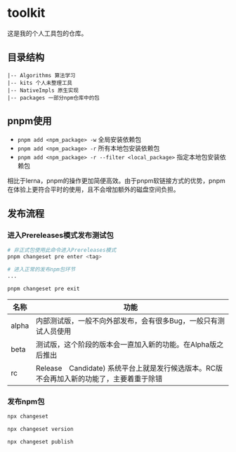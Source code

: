# toolkit

这是我的个人工具包的仓库。

## 目录结构

``` text
|-- Algorithms 算法学习
|-- kits 个人未整理工具
|-- NativeImpls 原生实现
|-- packages 一部分npm仓库中的包
```

## pnpm使用

- `pnpm add <npm_package> -w` 全局安装依赖包
- `pnpm add <npm_package> -r` 所有本地包安装依赖包
- `pnpm add <npm_package> -r --filter <local_package>` 指定本地包安装依赖包

相比于lerna，pnpm的操作更加简便高效。由于pnpm软链接方式的优势，pnpm在体验上更符合平时的使用，且不会增加额外的磁盘空间负担。

## 发布流程

### 进入Prereleases模式发布测试包

``` bash
# 非正式包使用此命令进入Prereleases模式
pnpm changeset pre enter <tag>

# 进入正常的发布npm包环节
...

pnpm changeset pre exit
```

| 名称  | 功能                                                                                     |
| ----- | ---------------------------------------------------------------------------------------- |
| alpha | 内部测试版，一般不向外部发布，会有很多Bug，一般只有测试人员使用                          |
| beta  | 测试版，这个阶段的版本会一直加入新的功能。在Alpha版之后推出                              |
| rc    | Release　Candidate) 系统平台上就是发行候选版本。RC版不会再加入新的功能了，主要着重于除错 |

### 发布npm包

``` bash
npx changeset

npx changeset version

npx changeset publish
```
